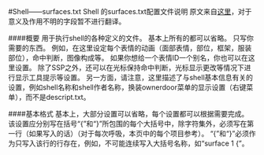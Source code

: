 #Shell——surfaces.txt
Shell 的surfaces.txt配置文件说明
原文来自[这里](http://ssp.shillest.net/ukadoc/manual/descript_shell_surfaces.html)，对于意义及作用不明的字段暂不进行翻译。

####概要
用于执行shell的各种定义的文件。 基本上所有的都可以省略。 只写你需要的东西。
例如，在这里设定每个表情的动画（面部表情，部位，框架，服装部位），命中判断，图像构成等。
如果你想给一个表情ID一个别名，你也可以在这里设置。
除了SSP之外，还可以在光标保持命中判断，光标显示更改等情况下进行显示工具提示等设置。
另一方面，请注意，这里描述了与shell基本信息有关的设置，例如shell名称和shell作者名称，换装ownerdoor菜单的显示设置（右键菜单），而不是descript.txt。


####基本格式
基本上，大部分设置可以省略，每个设置都可以根据需要完成。
该设置应分别写在括号“{”和“}”所包围的每个大括号中，除字符集外，必须写在第一行（如果写入的话）（对于每次呼吸，本页中的每个项目参考）。
“{”和“}”必须作为只写入该行的行存在，例如，不可能连续写入大括号名称，如“surface 1 {”。









